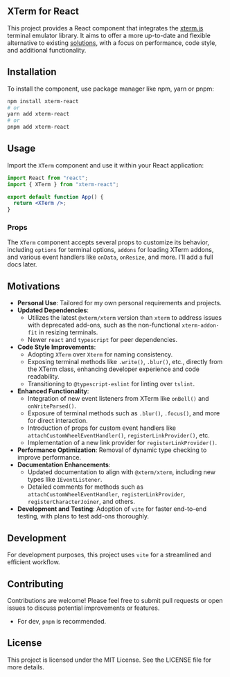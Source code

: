 ## XTerm for React

This project provides a React component that integrates the [xterm.js](https://xtermjs.org/) terminal emulator library. It aims to offer a more up-to-date and flexible alternative to existing [solutions](https://github.com/robert-harbison/xterm-for-react), with a focus on performance, code style, and additional functionality.

## Installation

To install the component, use package manager like npm, yarn or pnpm:

```bash
npm install xterm-react
# or
yarn add xterm-react
# or
pnpm add xterm-react
```

## Usage

Import the `XTerm` component and use it within your React application:

```jsx
import React from "react";
import { XTerm } from "xterm-react";

export default function App() {
  return <XTerm />;
}
```

### Props

The `XTerm` component accepts several props to customize its behavior, including `options` for terminal options, `addons` for loading XTerm addons, and various event handlers like `onData`, `onResize`, and more.
I'll add a full docs later.

## Motivations

- **Personal Use**: Tailored for my own personal requirements and projects.
- **Updated Dependencies**:
  - Utilizes the latest `@xterm/xterm` version than `xterm` to address issues with deprecated add-ons, such as the non-functional `xterm-addon-fit` in resizing terminals.
  - Newer `react` and `typescript` for peer dependencies.
- **Code Style Improvements**:
  - Adopting `XTerm` over `Xterm` for naming consistency.
  - Exposing terminal methods like `.write()`, `.blur()`, etc., directly from the XTerm class, enhancing developer experience and code readability.
  - Transitioning to `@typescript-eslint` for linting over `tslint`.
- **Enhanced Functionality**:
  - Integration of new event listeners from XTerm like `onBell()` and `onWriteParsed()`.
  - Exposure of terminal methods such as `.blur()`, `.focus()`, and more for direct interaction.
  - Introduction of props for custom event handlers like `attachCustomWheelEventHandler()`, `registerLinkProvider()`, etc.
  - Implementation of a new link provider for `registerLinkProvider()`.
- **Performance Optimization**: Removal of dynamic type checking to improve performance.
- **Documentation Enhancements**:
  - Updated documentation to align with `@xterm/xterm`, including new types like `IEventListener`.
  - Detailed comments for methods such as `attachCustomWheelEventHandler`, `registerLinkProvider`, `registerCharacterJoiner`, and others.
- **Development and Testing**: Adoption of `vite` for faster end-to-end testing, with plans to test add-ons thoroughly.

## Development

For development purposes, this project uses `vite` for a streamlined and efficient workflow.

## Contributing

Contributions are welcome! Please feel free to submit pull requests or open issues to discuss potential improvements or features.

- For dev, `pnpm` is recommended.

## License

This project is licensed under the MIT License. See the LICENSE file for more details.
